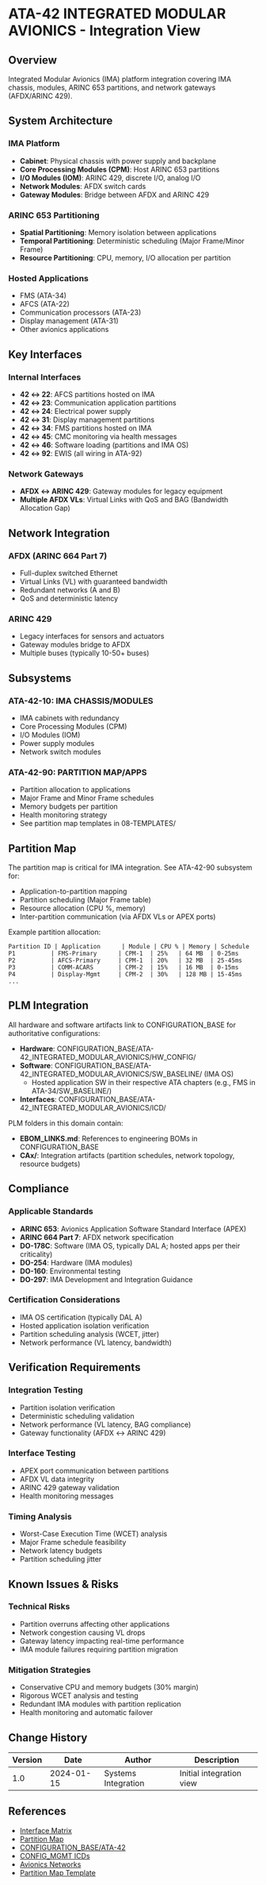 # ATA-42 INTEGRATED MODULAR AVIONICS - Integration View

## Overview

Integrated Modular Avionics (IMA) platform integration covering IMA chassis, modules, ARINC 653 partitions, and network gateways (AFDX/ARINC 429).

## System Architecture

### IMA Platform
- **Cabinet**: Physical chassis with power supply and backplane
- **Core Processing Modules (CPM)**: Host ARINC 653 partitions
- **I/O Modules (IOM)**: ARINC 429, discrete I/O, analog I/O
- **Network Modules**: AFDX switch cards
- **Gateway Modules**: Bridge between AFDX and ARINC 429

### ARINC 653 Partitioning
- **Spatial Partitioning**: Memory isolation between applications
- **Temporal Partitioning**: Deterministic scheduling (Major Frame/Minor Frame)
- **Resource Partitioning**: CPU, memory, I/O allocation per partition

### Hosted Applications
- FMS (ATA-34)
- AFCS (ATA-22)
- Communication processors (ATA-23)
- Display management (ATA-31)
- Other avionics applications

## Key Interfaces

### Internal Interfaces
- **42 ↔ 22**: AFCS partitions hosted on IMA
- **42 ↔ 23**: Communication application partitions
- **42 ↔ 24**: Electrical power supply
- **42 ↔ 31**: Display management partitions
- **42 ↔ 34**: FMS partitions hosted on IMA
- **42 ↔ 45**: CMC monitoring via health messages
- **42 ↔ 46**: Software loading (partitions and IMA OS)
- **42 ↔ 92**: EWIS (all wiring in ATA-92)

### Network Gateways
- **AFDX ↔ ARINC 429**: Gateway modules for legacy equipment
- **Multiple AFDX VLs**: Virtual Links with QoS and BAG (Bandwidth Allocation Gap)

## Network Integration

### AFDX (ARINC 664 Part 7)
- Full-duplex switched Ethernet
- Virtual Links (VL) with guaranteed bandwidth
- Redundant networks (A and B)
- QoS and deterministic latency

### ARINC 429
- Legacy interfaces for sensors and actuators
- Gateway modules bridge to AFDX
- Multiple buses (typically 10-50+ buses)

## Subsystems

### ATA-42-10: IMA CHASSIS/MODULES
- IMA cabinets with redundancy
- Core Processing Modules (CPM)
- I/O Modules (IOM)
- Power supply modules
- Network switch modules

### ATA-42-90: PARTITION MAP/APPS
- Partition allocation to applications
- Major Frame and Minor Frame schedules
- Memory budgets per partition
- Health monitoring strategy
- See partition map templates in 08-TEMPLATES/

## Partition Map

The partition map is critical for IMA integration. See ATA-42-90 subsystem for:
- Application-to-partition mapping
- Partition scheduling (Major Frame table)
- Resource allocation (CPU %, memory)
- Inter-partition communication (via AFDX VLs or APEX ports)

Example partition allocation:
```
Partition ID | Application      | Module | CPU % | Memory | Schedule
P1          | FMS-Primary      | CPM-1  | 25%   | 64 MB  | 0-25ms
P2          | AFCS-Primary     | CPM-1  | 20%   | 32 MB  | 25-45ms
P3          | COMM-ACARS       | CPM-2  | 15%   | 16 MB  | 0-15ms
P4          | Display-Mgmt     | CPM-2  | 30%   | 128 MB | 15-45ms
...
```

## PLM Integration

All hardware and software artifacts link to CONFIGURATION_BASE for authoritative configurations:
- **Hardware**: CONFIGURATION_BASE/ATA-42_INTEGRATED_MODULAR_AVIONICS/HW_CONFIG/
- **Software**: CONFIGURATION_BASE/ATA-42_INTEGRATED_MODULAR_AVIONICS/SW_BASELINE/ (IMA OS)
  - Hosted application SW in their respective ATA chapters (e.g., FMS in ATA-34/SW_BASELINE/)
- **Interfaces**: CONFIGURATION_BASE/ATA-42_INTEGRATED_MODULAR_AVIONICS/ICD/

PLM folders in this domain contain:
- **EBOM_LINKS.md**: References to engineering BOMs in CONFIGURATION_BASE
- **CAx/**: Integration artifacts (partition schedules, network topology, resource budgets)

## Compliance

### Applicable Standards
- **ARINC 653**: Avionics Application Software Standard Interface (APEX)
- **ARINC 664 Part 7**: AFDX network specification
- **DO-178C**: Software (IMA OS, typically DAL A; hosted apps per their criticality)
- **DO-254**: Hardware (IMA modules)
- **DO-160**: Environmental testing
- **DO-297**: IMA Development and Integration Guidance

### Certification Considerations
- IMA OS certification (typically DAL A)
- Hosted application isolation verification
- Partition scheduling analysis (WCET, jitter)
- Network performance (VL latency, bandwidth)

## Verification Requirements

### Integration Testing
- Partition isolation verification
- Deterministic scheduling validation
- Network performance (VL latency, BAG compliance)
- Gateway functionality (AFDX ↔ ARINC 429)

### Interface Testing
- APEX port communication between partitions
- AFDX VL data integrity
- ARINC 429 gateway validation
- Health monitoring messages

### Timing Analysis
- Worst-Case Execution Time (WCET) analysis
- Major Frame schedule feasibility
- Network latency budgets
- Partition scheduling jitter

## Known Issues & Risks

### Technical Risks
- Partition overruns affecting other applications
- Network congestion causing VL drops
- Gateway latency impacting real-time performance
- IMA module failures requiring partition migration

### Mitigation Strategies
- Conservative CPU and memory budgets (30% margin)
- Rigorous WCET analysis and testing
- Redundant IMA modules with partition replication
- Health monitoring and automatic failover

## Change History

| Version | Date | Author | Description |
|---------|------|--------|-------------|
| 1.0 | 2024-01-15 | Systems Integration | Initial integration view |

## References

- [Interface Matrix](./INTERFACE_MATRIX/42↔22_23_24_31_34_45_46_92.csv)
- [Partition Map](./SUBSYSTEMS/ATA-42-90_PARTITION_MAP_APPS/)
- [CONFIGURATION_BASE/ATA-42](../../../CONFIGURATION_BASE/ATA-42_INTEGRATED_MODULAR_AVIONICS/)
- [CONFIG_MGMT ICDs](../../../../00-PROGRAM/CONFIG_MGMT/09-INTERFACES/)
- [Avionics Networks](../../03-INTEGRATION_VIEWS/AVIONICS_NETWORKS.md)
- [Partition Map Template](../../08-TEMPLATES/A653_PARTITION_MAP_TEMPLATE.csv)
